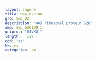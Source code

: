 ```yaml
---
layout: smgene
title: Smp_026100
grp: Smp_02
description: "40S ribosomal protein S28"
smp: Smp_026100.1
uniprot: "G4VKQ1"
length:   117
cdd: "ns"
kk: ns
categories: sm
---
```

